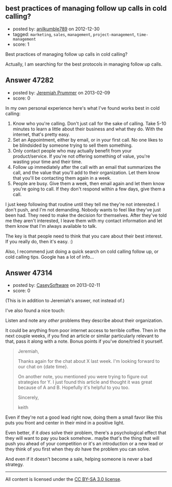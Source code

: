 ## best practices of managing follow up calls in cold calling?

- posted by: [anilkumble789](https://stackexchange.com/users/-1/22316-anilkumble789) on 2012-12-30
- tagged: `marketing`, `sales`, `management`, `project-management`, `time-management`
- score: 1

Best practices of managing follow up calls in cold calling?

Actually, I am searching for the best protocols in managing follow up calls.




## Answer 47282

- posted by: [Jeremiah Prummer](https://stackexchange.com/users/-1/23938-jeremiah-prummer) on 2013-02-09
- score: 0

In my own personal experience here's what I've found works best in cold calling:

 1. Know who you're calling. Don't just call for the sake of calling. Take 5-10 minutes to learn a little about their business and what they do. With the internet, that's pretty easy.
 2. Set an Appointment, either by email, or in your first call. No one likes to be blindsided by someone trying to sell them something.
 3. Only contact people who may actually benefit from your product/service. If you're not offering something of value, you're wasting your time and their time.
 4. Follow up immediately after the call with an email that summarizes the call, and the value that you'll add to their organization. Let them know that you'll be contacting them again in a week.
 5. People are busy. Give them a week, then email again and let them know you're going to call. If they don't respond within a few days, give them a call.

I just keep following that routine until they tell me they're not interested. I don't push, and I'm not demanding. Nobody wants to feel like they've just been had. They need to make the decision for themselves. After they've told me they aren't interested, I leave them with my contact information and let them know that I'm always available to talk. 

The key is that people need to think that you care about their best interest. If you really do, then it's easy. :)

Also, I recommend just doing a quick search on cold calling follow up, or cold calling tips. Google has a lot of info...


## Answer 47314

- posted by: [CaseySoftware](https://stackexchange.com/users/-1/11314-caseysoftware) on 2013-02-11
- score: 0

(This is in addition to Jeremiah's answer, not instead of.)

I've also found a nice touch:

Listen and note any *other* problems they describe about their organization.

It could be anything from poor internet access to terrible coffee. Then in the next couple weeks, if you find an article or similar particularly relevant to that, pass it along with a note. Bonus points if you've done/tried it yourself.

> Jeremiah,
> 
> Thanks again for the chat about X last week. I'm looking forward to
> our chat on {date time}.
> 
> On another note, you mentioned you were trying to figure out
> strategies for Y. I just found this article and thought it 
> was great because of A and B. Hopefully it's helpful to you too.
> 
> Sincerely,
>
> keith

Even if they're not a good lead right now, doing them a small favor like this puts you front and center in their mind in a positive light.

Even better, if it *does* solve their problem, there's a psychological effect that they will want to pay you back somehow.. maybe that's the thing that will push you ahead of your competition or it's an introduction or a new lead or they think of you first when they *do* have the problem you can solve.

And even if it doesn't become a sale, helping someone is never a bad strategy.



---

All content is licensed under the [CC BY-SA 3.0 license](https://creativecommons.org/licenses/by-sa/3.0/).
